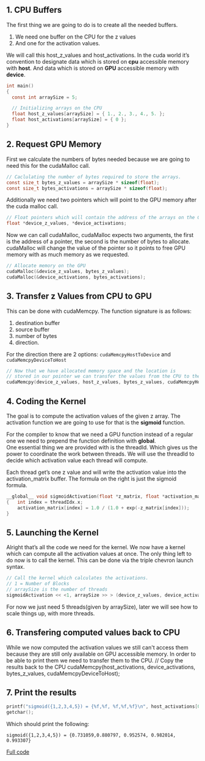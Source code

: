 ## 1. CPU Buffers

The first thing we are going to do is to create all the needed buffers. 

1. We need one buffer on the CPU for the z values 
2. And one for the activation values. 

We will call this host_z_values and host_activations. In the cuda world it’s convention to designate data which is stored on **cpu** accessible memory with **host**. And data which is stored on **GPU** accessible memory with **device**. 

```c
int main()
{
  const int arraySize = 5;

  // Initializing arrays on the CPU
  float host_z_values[arraySize] = { 1., 2., 3., 4., 5. };
  float host_activations[arraySize] = { 0 };
}
```


## 2. Request GPU Memory

First we calculate the numbers of bytes needed because we are going to need this for the cudaMalloc call.

```c
// Caclulating the number of bytes required to store the arrays.
const size_t bytes_z_values = arraySize * sizeof(float);
const size_t bytes_activations = arraySize * sizeof(float);
```

Additionally we need two pointers which will point to the GPU memory after the cuda malloc call.

```c
// Float pointers which will contain the address of the arrays on the GPU.
float *device_z_values, *device_activations;
```

Now we can call cudaMalloc, cudaMalloc expects two arguments, the first is the address of a pointer, the second is the number of bytes to allocate. cudaMalloc will change the value of the pointer so it points to free GPU memory with as much memory as we requested.
```c
// Allocate memory on the GPU
cudaMalloc(&device_z_values, bytes_z_values);
cudaMalloc(&device_activations, bytes_activations);
```
## 3. Transfer z Values from CPU to GPU

This can be done with cudaMemcpy. 
The function signature is as follows:
1. destination buffer
2. source buffer
3. number of bytes
4. direction. 

For the direction there are 2 options: ```cudaMemcpyHostToDevice``` and ```cudaMemcpyDeviceToHost```

```c
// Now that we have allocated memory space and the location is
// stored in our pointer we can transfer the values from the CPU to the GPU.
cudaMemcpy(device_z_values, host_z_values, bytes_z_values, cudaMemcpyHostToDevice);
```



## 4. Coding the Kernel
The goal is to compute the activation values of the given z array. 
The activation function we are going to use for that is the **sigmoid** function. 

For the compiler to know that we need a GPU function instead of a regular one we need to prepend the function definition with **__global__**.  
One essential thing we are provided with is the threadId. Which gives us the power to coordinate the work between threads. 
We will use the threadId to decide which activation value each thread will compute.

Each thread get’s one z value and will write the activation value into the activation_matrix buffer.
The formula on the right is just the sigmoid formula. 

```c
__global__ void sigmoidActivation(float *z_matrix, float *activation_matrix)
{   int index = threadIdx.x;
    activation_matrix[index] = 1.0 / (1.0 + exp(-z_matrix[index]));
}
```

## 5. Launching the Kernel

Alright that’s all the code we need for the kernel. We now have a kernel which can compute all the activation values at once. The only thing left to do now is to call the kernel. This can be done via the triple chevron launch syntax. 

```c
// Call the kernel which calculates the activations.
// 1 = Number of Blocks
// arraySize is the number of threads
sigmoidActivation << <1, arraySize >> > (device_z_values, device_activations);
```
For now we just need 5 threads(given by arraySize), later we will see how to scale things up, with more threads.

## 6. Transfering computed values back to CPU

While we now computed the activation values we still can't access them because they are still only available on GPU accessible memory.
In order to be able to print them we need to transfer them to the CPU. 
// Copy the results back to the CPU
cudaMemcpy(host_activations, device_activations, bytes_z_values, cudaMemcpyDeviceToHost);

## 7. Print the results
```c
printf("sigmoid({1,2,3,4,5}) = {%f,%f, %f,%f,%f}\n", host_activations[0], host_activations[1], host_activations[2], host_activations[3], host_activations[4]);
getchar();
```

Which should print the following:
```
sigmoid({1,2,3,4,5}) = {0.731059,0.880797, 0.952574, 0.982014, 0.993307}
```

[Full code](kernel.cu)
